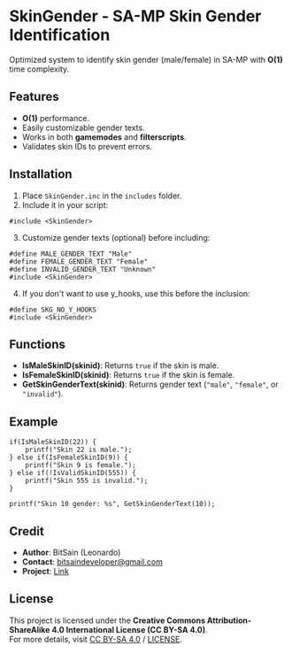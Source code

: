 # SkinGender - SA-MP Skin Gender Identification
Optimized system to identify skin gender (male/female) in SA-MP with **O(1)** time complexity.

## Features
- **O(1)** performance.
- Easily customizable gender texts.
- Works in both **gamemodes** and **filterscripts**.
- Validates skin IDs to prevent errors.

## Installation
1. Place `SkinGender.inc` in the `includes` folder.
2. Include it in your script:
```pawn
#include <SkinGender>
```
3. Customize gender texts (optional) before including:
```pawn
#define MALE_GENDER_TEXT "Male"
#define FEMALE_GENDER_TEXT "Female"
#define INVALID_GENDER_TEXT "Unknown"
#include <SkinGender>
```
4. If you don't want to use y_hooks, use this before the inclusion:
```pawn
#define SKG_NO_Y_HOOKS
#include <SkinGender>
```

## Functions
- **IsMaleSkinID(skinid)**: Returns `true` if the skin is male.
- **IsFemaleSkinID(skinid)**: Returns `true` if the skin is female.
- **GetSkinGenderText(skinid)**: Returns gender text (`"male"`, `"female"`, or `"invalid"`).

## Example
```pawn
if(IsMaleSkinID(22)) {
    printf("Skin 22 is male.");
} else if(IsFemaleSkinID(9)) {
    printf("Skin 9 is female.");
} else if(!IsValidSkinID(555)) {
    printf("Skin 555 is invalid.");
}

printf("Skin 10 gender: %s", GetSkinGenderText(10));
```

## Credit
- **Author**: BitSain (Leonardo)  
- **Contact**: bitsaindeveloper@gmail.com  
- **Project**: [Link](https://github.com/BitSain/SkinGender)

## License
This project is licensed under the **Creative Commons Attribution-ShareAlike 4.0 International License (CC BY-SA 4.0)**.  
For more details, visit [CC BY-SA 4.0](https://creativecommons.org/licenses/by-sa/4.0/) / [LICENSE](LICENCE.md).
